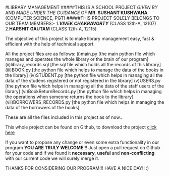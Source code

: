 #LIBRARY MANAGEMENT
#####THIS IS A SCHOOL PROJECT _GIVEN BY_ AND _MADE UNDER THE GUIDANCE_ OF **MR. SUSHANT KUSHWAHA** (COMPUTER SCIENCE, PGT)
#####THIS PROJECT SOLELY BELONGS TO OUR TEAM MEMBERS:-
1.**_VIVEK CHAKRAVORTY_** (CLASS 12th-A, 12107)
2.**HARSHIT GAUTAM** (CLASS 12th-A, 12115)

The objective of this project is to make library management easy, fast & efficient with the help of technical support.

All the project files are as follows:
(i)main.py [the main python file which manages and operates the whole library or the brain of our program]
(ii)library_records.sql [the sql file which holds all the records of this library]
(iii)BOOK.py [the python file which helps to manage the data of the books in the library]
(iv)STUDENT.py [the python file which helps in managing all the data of the studens registered or not registered in the library]
(v)USERS.py [the python file which helps in managing all the data of the staff users of the library]
(vi)BookReturnRecords.py [the python file which helps in managing the operations when someone returns the book to the library]
(vii)BORROWERS_RECORDS.py [the python file which helps in managing the data of the borrowers of the books]

These are all the files included in this project as of now..

This whole project can be found on Github, to download the project [click here](https://github.com/WitteDuivel/library_management)

If you want to propose any change or even some extra functionality in our program **YOU ARE TRULY WELCOME**!!!
Just open a pull request on Github for your code and if we found it **necessary**, **useful** and **non-conflicting** with our current code we will surely merge it.

THANKS FOR CONSIDERING OUR PROGRAM!!!
HAVE A NICE DAY!! :)
